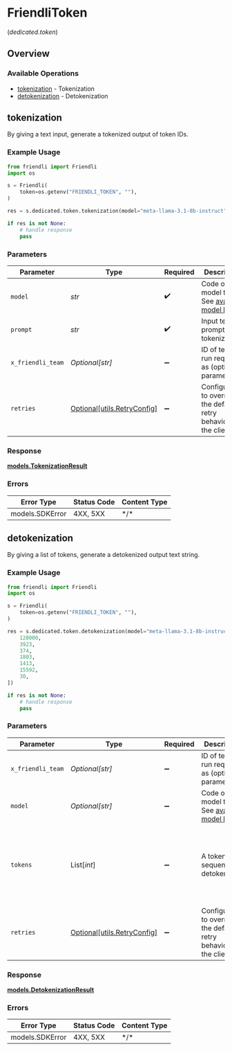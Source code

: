 # FriendliToken
(*dedicated.token*)

## Overview

### Available Operations

* [tokenization](#tokenization) - Tokenization
* [detokenization](#detokenization) - Detokenization

## tokenization

By giving a text input, generate a tokenized output of token IDs.

### Example Usage

```python
from friendli import Friendli
import os

s = Friendli(
    token=os.getenv("FRIENDLI_TOKEN", ""),
)

res = s.dedicated.token.tokenization(model="meta-llama-3.1-8b-instruct", prompt="What is generative AI?")

if res is not None:
    # handle response
    pass

```

### Parameters

| Parameter                                                                                                                                  | Type                                                                                                                                       | Required                                                                                                                                   | Description                                                                                                                                | Example                                                                                                                                    |
| ------------------------------------------------------------------------------------------------------------------------------------------ | ------------------------------------------------------------------------------------------------------------------------------------------ | ------------------------------------------------------------------------------------------------------------------------------------------ | ------------------------------------------------------------------------------------------------------------------------------------------ | ------------------------------------------------------------------------------------------------------------------------------------------ |
| `model`                                                                                                                                    | *str*                                                                                                                                      | :heavy_check_mark:                                                                                                                         | Code of the model to use. See [available model list](https://friendli.ai/docs/guides/serverless_endpoints/pricing#text-generation-models). | meta-llama-3.1-8b-instruct                                                                                                                 |
| `prompt`                                                                                                                                   | *str*                                                                                                                                      | :heavy_check_mark:                                                                                                                         | Input text prompt to tokenize.                                                                                                             | What is generative AI?                                                                                                                     |
| `x_friendli_team`                                                                                                                          | *Optional[str]*                                                                                                                            | :heavy_minus_sign:                                                                                                                         | ID of team to run requests as (optional parameter).                                                                                        |                                                                                                                                            |
| `retries`                                                                                                                                  | [Optional[utils.RetryConfig]](../../models/utils/retryconfig.md)                                                                           | :heavy_minus_sign:                                                                                                                         | Configuration to override the default retry behavior of the client.                                                                        |                                                                                                                                            |

### Response

**[models.TokenizationResult](../../models/tokenizationresult.md)**

### Errors

| Error Type      | Status Code     | Content Type    |
| --------------- | --------------- | --------------- |
| models.SDKError | 4XX, 5XX        | \*/\*           |

## detokenization

By giving a list of tokens, generate a detokenized output text string.

### Example Usage

```python
from friendli import Friendli
import os

s = Friendli(
    token=os.getenv("FRIENDLI_TOKEN", ""),
)

res = s.dedicated.token.detokenization(model="meta-llama-3.1-8b-instruct", tokens=[
    128000,
    3923,
    374,
    1803,
    1413,
    15592,
    30,
])

if res is not None:
    # handle response
    pass

```

### Parameters

| Parameter                                                                                                                                  | Type                                                                                                                                       | Required                                                                                                                                   | Description                                                                                                                                | Example                                                                                                                                    |
| ------------------------------------------------------------------------------------------------------------------------------------------ | ------------------------------------------------------------------------------------------------------------------------------------------ | ------------------------------------------------------------------------------------------------------------------------------------------ | ------------------------------------------------------------------------------------------------------------------------------------------ | ------------------------------------------------------------------------------------------------------------------------------------------ |
| `x_friendli_team`                                                                                                                          | *Optional[str]*                                                                                                                            | :heavy_minus_sign:                                                                                                                         | ID of team to run requests as (optional parameter).                                                                                        |                                                                                                                                            |
| `model`                                                                                                                                    | *Optional[str]*                                                                                                                            | :heavy_minus_sign:                                                                                                                         | Code of the model to use. See [available model list](https://friendli.ai/docs/guides/serverless_endpoints/pricing#text-generation-models). | meta-llama-3.1-8b-instruct                                                                                                                 |
| `tokens`                                                                                                                                   | List[*int*]                                                                                                                                | :heavy_minus_sign:                                                                                                                         | A token sequence to detokenize.                                                                                                            | [<br/>128000,<br/>3923,<br/>374,<br/>1803,<br/>1413,<br/>15592,<br/>30<br/>]                                                               |
| `retries`                                                                                                                                  | [Optional[utils.RetryConfig]](../../models/utils/retryconfig.md)                                                                           | :heavy_minus_sign:                                                                                                                         | Configuration to override the default retry behavior of the client.                                                                        |                                                                                                                                            |

### Response

**[models.DetokenizationResult](../../models/detokenizationresult.md)**

### Errors

| Error Type      | Status Code     | Content Type    |
| --------------- | --------------- | --------------- |
| models.SDKError | 4XX, 5XX        | \*/\*           |